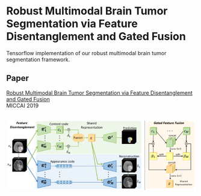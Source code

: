 # Robust Multimodal Brain Tumor Segmentation via Feature Disentanglement and Gated Fusion

Tensorflow implementation of our robust multimodal brain tumor segmentation framework. <br/>

## Paper
[Robust Multimodal Brain Tumor Segmentation via Feature Disentanglement and Gated Fusion](https://arxiv.org/abs/2002.09708)
<br/>
MICCAI 2019
<br/>
<br/>
<p align="center">
  <img src="figure/framework.png">
</p>

